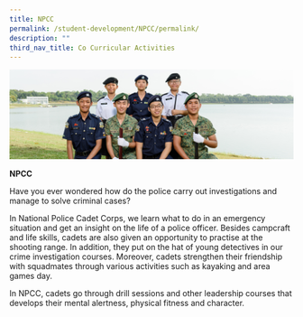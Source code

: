 ```yaml
---
title: NPCC
permalink: /student-development/NPCC/permalink/
description: ""
third_nav_title: Co Curricular Activities
---
```

![](/images/Uniformed-Groups-banner.jpg)

**NPCC**

Have you ever wondered how do the police carry out investigations and manage to solve criminal cases?

In National Police Cadet Corps, we learn what to do in an emergency situation and get an insight on the life of a police officer. Besides campcraft and life skills, cadets are also given an opportunity to practise at the shooting range. In addition, they put on the hat of young detectives in our crime investigation courses. Moreover, cadets strengthen their friendship with squadmates through various activities such as kayaking and area games day.

In NPCC, cadets go through drill sessions and other leadership courses that develops their mental alertness, physical fitness and character.